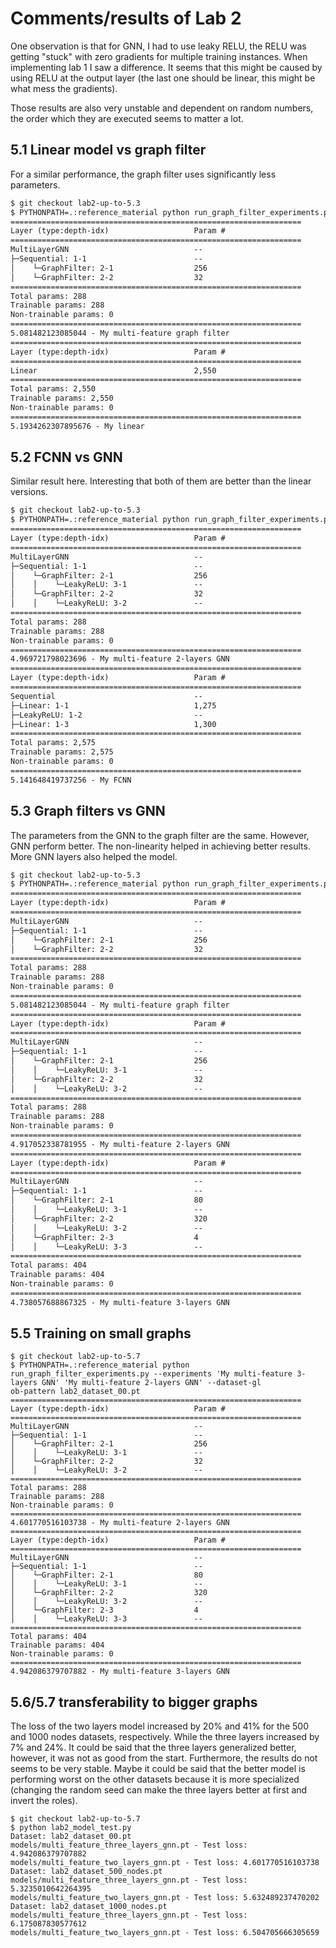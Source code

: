 # Comments/results of Lab 2

One observation is that for GNN, I had to use leaky RELU, the RELU was getting "stuck" with zero gradients for multiple
training instances. When implementing lab 1 I saw a difference. It seems that this might be caused by using RELU at the output layer (the last one should be linear, this might be what mess the gradients).

Those results are also very unstable and dependent on random numbers, the order which they are executed seems to matter
a lot.

## 5.1 Linear model vs graph filter

For a similar performance, the graph filter uses significantly less parameters.

```txt
$ git checkout lab2-up-to-5.3
$ PYTHONPATH=.:reference_material python run_graph_filter_experiments.py --experiments 'My linear' 'My multi-feature graph filter'
=================================================================
Layer (type:depth-idx)                   Param #
=================================================================
MultiLayerGNN                            --
├─Sequential: 1-1                        --
│    └─GraphFilter: 2-1                  256
│    └─GraphFilter: 2-2                  32
=================================================================
Total params: 288
Trainable params: 288
Non-trainable params: 0
=================================================================
5.081482123085044 - My multi-feature graph filter
=================================================================
Layer (type:depth-idx)                   Param #
=================================================================
Linear                                   2,550
=================================================================
Total params: 2,550
Trainable params: 2,550
Non-trainable params: 0
=================================================================
5.1934262307895676 - My linear
```

## 5.2 FCNN vs GNN

Similar result here. Interesting that both of them are better than the linear versions.

```txt
$ git checkout lab2-up-to-5.3
$ PYTHONPATH=.:reference_material python run_graph_filter_experiments.py --experiments 'My FCNN' 'My multi-feature 2-layers GNN'
=================================================================
Layer (type:depth-idx)                   Param #
=================================================================
MultiLayerGNN                            --
├─Sequential: 1-1                        --
│    └─GraphFilter: 2-1                  256
│    │    └─LeakyReLU: 3-1               --
│    └─GraphFilter: 2-2                  32
│    │    └─LeakyReLU: 3-2               --
=================================================================
Total params: 288
Trainable params: 288
Non-trainable params: 0
=================================================================
4.969721798023696 - My multi-feature 2-layers GNN
=================================================================
Layer (type:depth-idx)                   Param #
=================================================================
Sequential                               --
├─Linear: 1-1                            1,275
├─LeakyReLU: 1-2                         --
├─Linear: 1-3                            1,300
=================================================================
Total params: 2,575
Trainable params: 2,575
Non-trainable params: 0
=================================================================
5.141648419737256 - My FCNN
```

## 5.3 Graph filters vs GNN

The parameters from the GNN to the graph filter are the same. However, GNN perform better. The non-linearity helped in achieving better results. More GNN layers also helped the model.

```txt
$ git checkout lab2-up-to-5.3
$ PYTHONPATH=.:reference_material python run_graph_filter_experiments.py --experiments 'My multi-feature graph filter' 'My multi-feature 2-layers GNN' 'My multi-feature 3-layers GNN'
=================================================================
Layer (type:depth-idx)                   Param #
=================================================================
MultiLayerGNN                            --
├─Sequential: 1-1                        --
│    └─GraphFilter: 2-1                  256
│    └─GraphFilter: 2-2                  32
=================================================================
Total params: 288
Trainable params: 288
Non-trainable params: 0
=================================================================
5.081482123085044 - My multi-feature graph filter
=================================================================
Layer (type:depth-idx)                   Param #
=================================================================
MultiLayerGNN                            --
├─Sequential: 1-1                        --
│    └─GraphFilter: 2-1                  256
│    │    └─LeakyReLU: 3-1               --
│    └─GraphFilter: 2-2                  32
│    │    └─LeakyReLU: 3-2               --
=================================================================
Total params: 288
Trainable params: 288
Non-trainable params: 0
=================================================================
4.917052338781955 - My multi-feature 2-layers GNN
=================================================================
Layer (type:depth-idx)                   Param #
=================================================================
MultiLayerGNN                            --
├─Sequential: 1-1                        --
│    └─GraphFilter: 2-1                  80
│    │    └─LeakyReLU: 3-1               --
│    └─GraphFilter: 2-2                  320
│    │    └─LeakyReLU: 3-2               --
│    └─GraphFilter: 2-3                  4
│    │    └─LeakyReLU: 3-3               --
=================================================================
Total params: 404
Trainable params: 404
Non-trainable params: 0
=================================================================
4.738057688867325 - My multi-feature 3-layers GNN
```

## 5.5 Training on small graphs

```text
$ git checkout lab2-up-to-5.7
$ PYTHONPATH=.:reference_material python run_graph_filter_experiments.py --experiments 'My multi-feature 3-layers GNN' 'My multi-feature 2-layers GNN' --dataset-gl
ob-pattern lab2_dataset_00.pt
=================================================================
Layer (type:depth-idx)                   Param #
=================================================================
MultiLayerGNN                            --
├─Sequential: 1-1                        --
│    └─GraphFilter: 2-1                  256
│    │    └─LeakyReLU: 3-1               --
│    └─GraphFilter: 2-2                  32
│    │    └─LeakyReLU: 3-2               --
=================================================================
Total params: 288
Trainable params: 288
Non-trainable params: 0
=================================================================
4.601770516103738 - My multi-feature 2-layers GNN
=================================================================
Layer (type:depth-idx)                   Param #
=================================================================
MultiLayerGNN                            --
├─Sequential: 1-1                        --
│    └─GraphFilter: 2-1                  80
│    │    └─LeakyReLU: 3-1               --
│    └─GraphFilter: 2-2                  320
│    │    └─LeakyReLU: 3-2               --
│    └─GraphFilter: 2-3                  4
│    │    └─LeakyReLU: 3-3               --
=================================================================
Total params: 404
Trainable params: 404
Non-trainable params: 0
=================================================================
4.942086379707882 - My multi-feature 3-layers GNN
```

## 5.6/5.7 transferability to bigger graphs

The loss of the two layers model increased by 20% and 41% for the 500 and 1000 nodes datasets, respectively. While the
three layers increased by 7% and 24%. It could be said that the three layers generalized better, however, it was not as
good from the start. Furthermore, the results do not seems to be very stable. Maybe it could be said that the better
model is performing worst on the other datasets because it is more specialized (changing the random seed can make the
three layers better at first and invert the roles).

```text
$ git checkout lab2-up-to-5.7
$ python lab2_model_test.py
Dataset: lab2_dataset_00.pt
models/multi_feature_three_layers_gnn.pt - Test loss: 4.942086379707882
models/multi_feature_two_layers_gnn.pt - Test loss: 4.601770516103738
Dataset: lab2_dataset_500_nodes.pt
models/multi_feature_three_layers_gnn.pt - Test loss: 5.3235010642264395
models/multi_feature_two_layers_gnn.pt - Test loss: 5.632489237470202
Dataset: lab2_dataset_1000_nodes.pt
models/multi_feature_three_layers_gnn.pt - Test loss: 6.175087830577612
models/multi_feature_two_layers_gnn.pt - Test loss: 6.504705666305659
```
